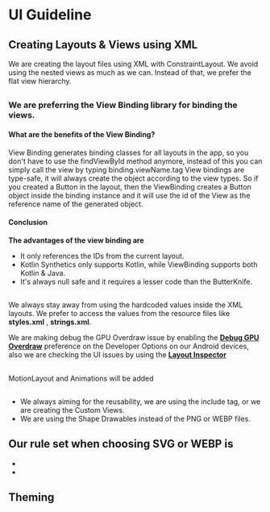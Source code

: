 # UI Guideline
## Creating Layouts & Views using XML

We are creating the layout files using XML with ConstraintLayout.
We avoid using the nested views as much as we can. Instead of that, we prefer the flat view hierarchy.


##

### We are preferring the View Binding library for binding the views.
#### What are the benefits of the View Binding?

View Binding generates binding classes for all layouts in the app,
so you don't have to use the findViewById method anymore, instead of this
you can simply call the view by typing binding.viewName.tag
View bindings are type-safe, it will always create the object according to the
view types. So if you created a Button in the layout, then the
ViewBinding creates a Button object inside the binding instance
and it will use the id of the View as the reference name
of the generated object.

#### Conclusion

**The advantages of the view binding are**

- It only references the IDs from the current layout.
- Kotlin Synthetics only supports Kotlin, while ViewBinding supports both Kotlin & Java.
- It's always null safe and it requires a lesser code than the ButterKnife.

##

We always stay away from using the hardcoded values inside the XML layouts. We prefer to access the values from the resource files like **styles.xml** , **strings.xml**.   

We are making debug the GPU Overdraw issue by enabling the **[Debug GPU Overdraw](https://developer.android.com/topic/performance/rendering/inspect-gpu-rendering)** preference on the Developer Options on our Android devices, also we are checking the UI issues by using the **[Layout Inspector](https://developer.android.com/studio/debug/layout-inspector)** 

##
MotionLayout and Animations will be added
##
- We always aiming for the reusability, we are using the include tag, or we are creating the Custom Views.
- We are using the Shape Drawables instead of the PNG or WEBP files. 

 Our rule set when choosing SVG or WEBP is
  -
  -
  -
## Theming
